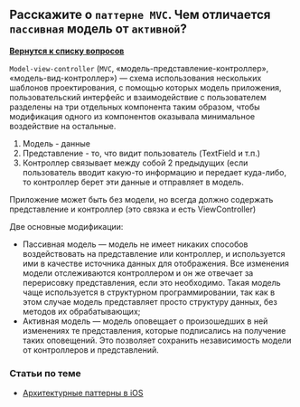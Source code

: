 ## Расскажите о `паттерне MVC`. Чем отличается `пассивная` модель от `активной`?

[**Вернутся к списку вопросов**](https://github.com/Torlopov-Andrey/hh_interview_ios/blob/master/readme.md)

`Model-view-controller` (`MVC`, «модель-представление-контроллер», «модель-вид-контроллер») — схема использования нескольких шаблонов проектирования, с помощью которых модель приложения, пользовательский интерфейс и взаимодействие с пользователем разделены на три отдельных компонента таким образом, чтобы модификация одного из компонентов оказывала минимальное воздействие на остальные. 

1. Модель - данные
2. Представление - то, что видит пользователь (TextField и т.п.)
3. Контроллер связывает между собой 2 предыдущих (если пользователь вводит какую-то информацию и передает куда-либо, то контроллер берет эти данные и отправляет в модель.

Приложение может быть без модели, но всегда должно содержать представление и контроллер (это связка и есть ViewController)

Две основные модификации:

* Пассивная модель — модель не имеет никаких способов воздействовать на представление или контроллер, и используется ими в качестве источника данных для отображения. Все изменения модели отслеживаются контроллером и он же отвечает за перерисовку представления, если это необходимо. Такая модель чаще используется в структурном программировании, так как в этом случае модель представляет просто структуру данных, без методов их обрабатывающих;
* Активная модель — модель оповещает о произошедших в ней изменениях те представления, которые подписались на получение таких оповещений. Это позволяет сохранить независимость модели от контроллеров и представлений.


### Статьи по теме

* [Архитектурные паттерны в iOS](https://habrahabr.ru/company/badoo/blog/281162/)